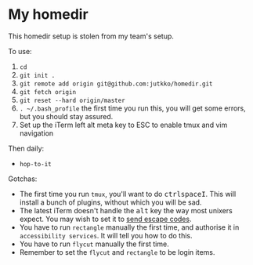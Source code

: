 # My homedir

This homedir setup is stolen from my team's setup.

To use:

1. `cd`
1. `git init .`
1. `git remote add origin git@github.com:jutkko/homedir.git`
1. `git fetch origin`
1. `git reset --hard origin/master`
1. `. ~/.bash_profile` the first time you run this, you will get some errors,
   but you should stay assured.
1. Set up the iTerm left alt meta key to ESC to enable tmux and vim navigation

Then daily:

- `hop-to-it`

Gotchas:

- The first time you run `tmux`, you'll want to do
  <kbd>ctrl</kbd><kbd>space</kbd><kbd>I</kbd>. This will install a bunch of
  plugins, without which you will be sad.
- The latest iTerm doesn't handle the <kbd>alt</kbd> key the way most unixers expect.
  You may wish to set it to [send escape
  codes](https://www.iterm2.com/faq.html).
- You have to run `rectangle` manually the first time, and authorise it in
  `accessibility services`. It will tell you how to do this.
- You have to run `flycut` manually the first time.
- Remember to set the `flycut` and `rectangle` to be login items.
